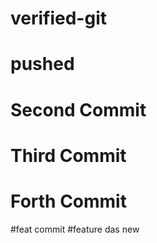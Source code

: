 # verified-git

# pushed

# Second Commit

# Third Commit
# Forth Commit

#feat commit
#feature das
new 
